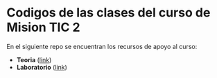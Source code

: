 # Codigos de las clases del curso de Mision TIC 2

En el siguiente repo se encuentran los recursos de apoyo al curso:
* **Teoria** ([link](teoria))
* **Laboratorio** ([link](laboratorio))
